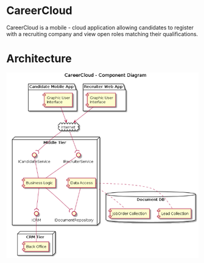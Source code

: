 # CareerCloud

CareerCloud is a mobile - cloud application allowing candidates to register with a recruiting company and view open roles matching their qualifications.

# Architecture

![Alt text](https://github.com/nextnode-managedcode/CareerCloud/blob/develop/architecture.png)
